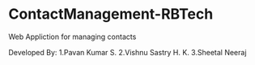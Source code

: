 # ContactManagement-RBTech
Web Appliction for managing contacts

Developed By:
1.Pavan Kumar S.
2.Vishnu Sastry H. K.
3.Sheetal Neeraj 
